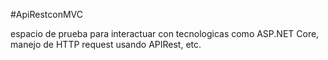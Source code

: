 #ApiRestconMVC

espacio de prueba para interactuar con tecnologicas como ASP.NET Core, manejo de HTTP request usando APIRest, etc. 
